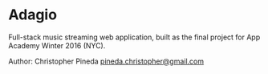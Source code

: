 # Adagio

Full-stack music streaming web application, built as the final project for App Academy Winter 2016 (NYC).

Author: Christopher Pineda <pineda.christopher@gmail.com>
